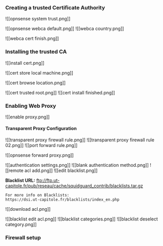 ### Creating a trusted Certificate Authority

![[opnsense system trust.png]]

![[opnsense webca default.png]]
![[webca country.png]]

![[webca cert finish.png]]

### Installing the trusted CA

![[install cert.png]]

![[cert store local machine.png]]

![[cert browse location.png]]

![[cert trusted root.png]]
![[cert install finished.png]]


### Enabling Web Proxy

![[enable proxy.png]]

#### Transparent Proxy Configuration

![[transparent proxy firewall rule.png]]
![[transparent proxy firewall rule 02.png]]
![[port forward rule.png]]

![[opnsense forward proxy.png]]

![[authentication settings.png]]
![[blank authentication method.png]]
![[remote acl add.png]]
![[edit blacklist.png]]

**Blacklist URL:** ftp://ftp.ut-capitole.fr/pub/reseau/cache/squidguard_contrib/blacklists.tar.gz

```
For more info on Blacklists:
https://dsi.ut-capitole.fr/blacklists/index_en.php
```

![[download acl.png]]

![[blacklist edit acl.png]]
![[blacklist categories.png]]
![[blacklist deselect category.png]]

### Firewall setup


